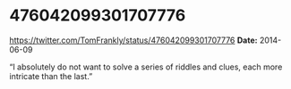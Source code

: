 # 476042099301707776
https://twitter.com/TomFrankly/status/476042099301707776
**Date:** 2014-06-09

“I absolutely do not want to solve a series of riddles and clues, each more intricate than the last.”
